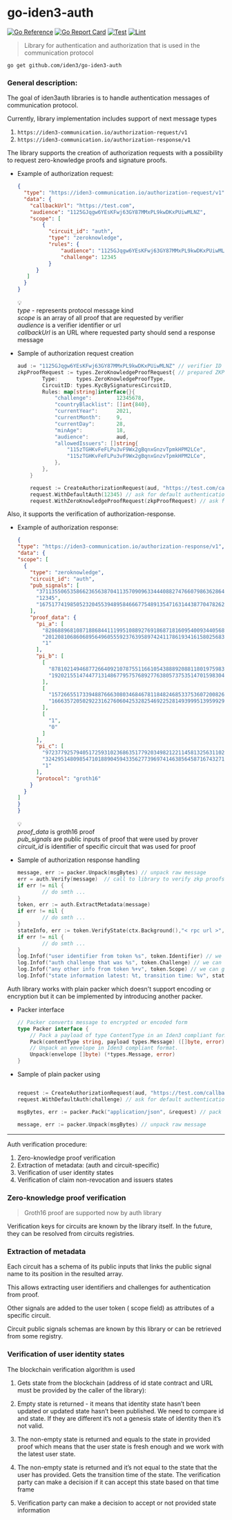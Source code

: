 # go-iden3-auth

[![Go Reference](https://pkg.go.dev/badge/github.com/iden3/go-iden3-auth.svg)](https://pkg.go.dev/github.com/iden3/go-iden3-auth)
[![Go Report Card](https://goreportcard.com/badge/github.com/iden3/go-iden3-auth)](https://goreportcard.com/report/github.com/iden3/go-iden3-auth)
[![Test](https://github.com/iden3/go-iden3-auth/actions/workflows/ci-test.yaml/badge.svg)](https://github.com/iden3/go-iden3-auth/actions/workflows/ci-test.yaml)
[![Lint](https://github.com/iden3/go-iden3-auth/actions/workflows/ci-lint.yaml/badge.svg)](https://github.com/iden3/go-iden3-auth/actions/workflows/ci-lint.yaml)

> Library for authentication and authorization that is used in the communication protocol
>


`go get github.com/iden3/go-iden3-auth`

### General description:

The goal of iden3auth libraries is to handle authentication messages of communication protocol.

Currently, library implementation includes support of next message types

1. `https://iden3-communication.io/authorization-request/v1`
2. `https://iden3-communication.io/authorization-response/v1`

The library supports the creation of authorization requests with a possibility to request zero-knowledge proofs and signature proofs.

- Example of authorization request:

    ```json
    {
      "type": "https://iden3-communication.io/authorization-request/v1",
      "data": {
        "callbackUrl": "https://test.com",
        "audience": "1125GJqgw6YEsKFwj63GY87MMxPL9kwDKxPUiwMLNZ",
        "scope": [
            {
              "circuit_id": "auth",
              "type": "zeroknowledge",
              "rules": {
                  "audience": "1125GJqgw6YEsKFwj63GY87MMxPL9kwDKxPUiwMLNZ",
                  "challenge": 12345
              }
          }
       ]
      }
    }
    ```

    💡 <br />
    _type_ - represents protocol message kind <br />
    _scope_ is an array of all proof that are requested by verifier<br />
    _audience_ is a verifier identifier or url<br />
    _callbackUrl_  is an URL  where requested party should send a response message<br />


- Sample of authorization request creation

    ```go
    aud := "1125GJqgw6YEsKFwj63GY87MMxPL9kwDKxPUiwMLNZ" // verifier ID
    zkpProofRequest := types.ZeroKnowledgeProofRequest{ // prepared ZKP request for KYC circuit
    		Type:      types.ZeroKnowledgeProofType,
    		CircuitID: types.KycBySignaturesCircuitID,
    		Rules: map[string]interface{}{
    			"challenge":        12345678,
    			"countryBlacklist": []int{840},
    			"currentYear":      2021,
    			"currentMonth":     9,
    			"currentDay":       28,
    			"minAge":           18,
    			"audience":         aud,
    			"allowedIssuers": []string{
    				"115zTGHKvFeFLPu3vF9Wx2gBqnxGnzvTpmkHPM2LCe",
    				"115zTGHKvFeFLPu3vF9Wx2gBqnxGnzvTpmkHPM2LCe",
    			},
    		},
    	}
    
    	request := CreateAuthorizationRequest(aud, "https://test.com/callback") //creation
    	request.WithDefaultAuth(12345) // ask for default authentication
    	request.WithZeroKnowledgeProofRequest(zkpProofRequest) // ask for specific proof
    ```


Also, it supports the verification of authorization-response.

- Example of authorization response:

    ```json
  {
  "type": "https://iden3-communication.io/authorization-response/v1",
  "data": {
    "scope": [
      {
        "type": "zeroknowledge",
        "circuit_id": "auth",
        "pub_signals": [
          "371135506535866236563870411357090963344408827476607986362864968105378316288",
          "12345",
          "16751774198505232045539489584666775489135471631443877047826295522719290880931"
        ],
        "proof_data": {
          "pi_a": [
            "8286889681087188684411199510889276918687181609540093440568310458198317956303",
            "20120810686068956496055592376395897424117861934161580256832624025185006492545",
            "1"
          ],
          "pi_b": [
            [
              "8781021494687726640921078755116610543888920881180197598360798979078295904948",
              "19202155147447713148677957576892776380573753514701598304555554559013661311518"
            ],
            [
              "15726655173394887666308034684678118482468533753607200826879522418086507576197",
              "16663572050292231627606042532825469225281493999513959929720171494729819874292"
            ],
            [
              "1",
              "0"
            ]
          ],
          "pi_c": [
            "9723779257940517259310236863517792034982122114581325631102251752415874164616",
            "3242951480985471018890459433562773969741463856458716743271162635077379852479",
            "1"
          ],
          "protocol": "groth16"
        }
      }
    ]
    }
  }
  ```

    💡 <br />
    *proof_data* is groth16 proof <br />
    *pub_signals*  are public inputs of proof that were used by prover <br />
    *circuit_id* is identifier of specific circuit that was used for proof <br />

   

- Sample of authorization response handling

    ```go
    message, err := packer.Unpack(msgBytes) // unpack raw message
    err = auth.Verify(message)  // call to library to verify zkp proofs
    if err != nil {
    		// do smth ...
    }
    token, err := auth.ExtractMetadata(message)
    if err != nil {
    		// do smth ...
    }
    stateInfo, err := token.VerifyState(ctx.Background(),"< rpc url >", "< state contract address >")
    if err != nil {
    		// do smth ...
    }
    log.Infof("user identifier from token %s", token.Identifier) // we can get user id from proofs 
    log.Infof("auth challenge that was %s", token.Challenge) // we can get challenge from proofs 
    log.Infof("any other info from token %+v", token.Scope) // we can get any info according to circuit schemas
    log.Infof("state information latest: %t, transition time: %v", stateInfo.Latest, stateInfo.TransitionTimestamp) // we can get info about state

   ```


Auth library works with plain packer which doesn't support encoding or encryption but it can be implemented by introducing another packer.

- Packer interface

    ```go
    // Packer converts message to encrypted or encoded form
    type Packer interface {
    	// Pack a payload of type ContentType in an Iden3 compliant format using the sender identity
    	Pack(contentType string, payload types.Message) ([]byte, error)
    	// Unpack an envelope in Iden3 compliant format.
    	Unpack(envelope []byte) (*types.Message, error)
    }
    ```

- Sample of plain packer using

    ```go
    
    request := CreateAuthorizationRequest(aud, "https://test.com/callback") //creation
    request.WithDefaultAuth(challenge) // ask for default authentication
    
    msgBytes, err := packer.Pack("application/json", &request) // pack any message
    
    message, err := packer.Unpack(msgBytes) // unpack raw message
    
    ```


---

Auth verification procedure:

1. Zero-knowledge proof verification
2. Extraction of metadata: (auth and circuit-specific)
3. Verification of user identity states
4. Verification of claim non-revocation and issuers states

### Zero-knowledge proof verification

> Groth16 proof are supported now by auth library
>

Verification keys for circuits are known by the library itself. In the future, they can be resolved from circuits registries.

### Extraction of metadata

Each circuit has a schema of its public inputs that links the public signal name to its position in the resulted array.

This allows extracting user identifiers and challenges for authentication from proof.

Other signals are added to the user token ( scope field) as attributes of a specific circuit.

Circuit public signals schemas are known by this library or can be retrieved from some registry.

### Verification of user identity states

The blockchain verification algorithm is used

1. Gets state from the blockchain (address of id state contract and URL must be provided by the caller of the library):
  1. Empty state is returned - it means that identity state hasn’t been updated or updated state hasn’t been published. We need to compare id and state. If they are different it’s not a genesis state of identity then it’s not valid.
  2. The non-empty state is returned and equals to the state in provided proof which means that the user state is fresh enough and we work with the latest user state.
  3. The non-empty state is returned and it’s not equal to the state that the user has provided. Gets the transition time of the state. The verification party can make a decision if it can accept this state based on that time frame

2. Verification party can make a decision to accept or not provided state information
